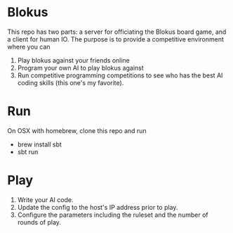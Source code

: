 # Blokus

This repo has two parts: a server for officiating the Blokus board game, and a client for human IO. The purpose is to provide a competitive environment where you can
1. Play blokus against your friends online
2. Program your own AI to play blokus against
3. Run competitive programming competitions to see who has the best AI coding skills (this one's my favorite).

# Run

On OSX with homebrew, clone this repo and run
* brew install sbt
* sbt run

# Play

1. Write your AI code.
2. Update the config to the host's IP address prior to play.
3. Configure the parameters including the ruleset and the number of rounds of play.
